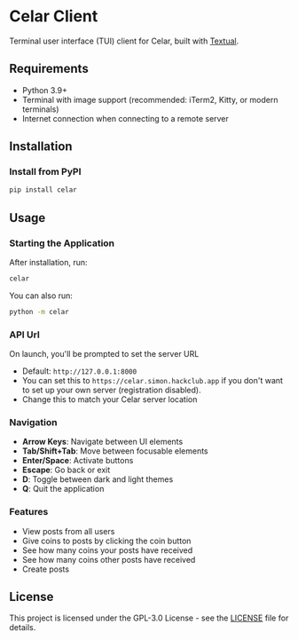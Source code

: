 # Celar Client

Terminal user interface (TUI) client for Celar, built with [Textual](https://textual.textualize.io/).

## Requirements

- Python 3.9+
- Terminal with image support (recommended: iTerm2, Kitty, or modern terminals)
- Internet connection when connecting to a remote server

## Installation

### Install from PyPI
```bash
pip install celar
```

## Usage

### Starting the Application

After installation, run:
```bash
celar
```

You can also run:
```bash
python -m celar
```

### API Url

On launch, you'll be prompted to set the server URL
- Default: `http://127.0.0.1:8000`
- You can set this to `https://celar.simon.hackclub.app` if you don't want to set up your own server (registration disabled).
- Change this to match your Celar server location

### Navigation

- **Arrow Keys**: Navigate between UI elements
- **Tab/Shift+Tab**: Move between focusable elements
- **Enter/Space**: Activate buttons
- **Escape**: Go back or exit
- **D**: Toggle between dark and light themes
- **Q**: Quit the application

### Features

- View posts from all users
- Give coins to posts by clicking the coin button
- See how many coins your posts have received
- See how many coins other posts have received
- Create posts

## License

This project is licensed under the GPL-3.0 License - see the [LICENSE](LICENSE) file for details.
